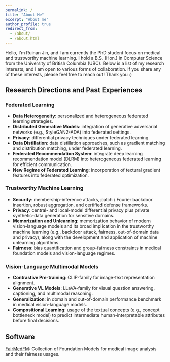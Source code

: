 ```yaml
---
permalink: /
title: "About Me"
excerpt: "About me"
author_profile: true
redirect_from: 
  - /about/
  - /about.html
---
```


Hello, I'm Ruinan Jin, and I am currently the PhD student focus on medical and trustworthy machine learning. I hold a B.S. (Hon.) in Computer Science from the University of British Columbia (UBC). Below is a list of my research interests, and I am open to various forms of collaboration. If you share any of these interests, please feel free to reach out! Thank you :)

## Research Directions and Past Experiences

### Federated Learning
- **Data Heterogeneity**: personalized and heterogeneous federated learning strategies.
- **Distributed Generative Models**: integration of generative adversarial networks (e.g., StyleGAN2-ADA) into federated settings.
- **Privacy**: differential privacy techniques under federated learning.
- **Data Distillation**: data distillation approaches, such as gradient matching and distribution matching, under federated learning.
- **Federated Recommendation System**: integrate deep learning recommendation model (DLRM) into heterogeneous federated learning for efficient communication.
- **New Regime of Federated Learning**: incorporation of textural gradient features into federated optimization.

### Trustworthy Machine Learning
- **Security**: membership-inference attacks, patch / Fourier backdoor insertion, robust aggregation, and certified defense frameworks.
- **Privacy**: central- and local-model differential privacy plus private synthetic-data generation for sensitive domains.
- **Memorization and Unlearning**: memorization behavior of modern vision-language models and its broad implication in the trustworthy machine learning (e.g., backdoor attack, fairness, out-of-domain data and privacy), along with the development and application of machine unlearning algorithms.
- **Fairness**: bias quantification and group-fairness constraints in medical foundation models and vision-language regimes.

### Vision-Language Multimodal Models
- **Contrastive Pre-training**: CLIP-family for image-text representation alignment.
- **Generative VL Models**: LLaVA-family for visual question answering, captioning, and multimodal reasoning.
- **Generalization**: in domain and out-of-domain performance benchmark in medical vision-language models.
- **Compositional Learning**: usage of the textual concepts (e.g., concept bottleneck model) to predict intermediate human-interpretable attributes before final decisions.


## Software
[FairMedFM](https://github.com/FairMedFM/FairMedFM): Collection of Foundation Models for medical image analysis and their fairness usages.